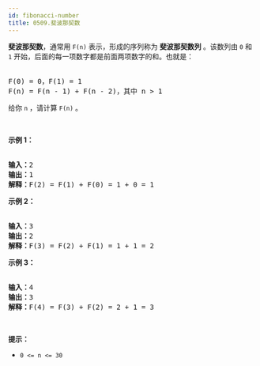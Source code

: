 ```yaml
---
id: fibonacci-number
title: 0509.斐波那契数
---
```

**斐波那契数**，通常用 <code>F(n)</code> 表示，形成的序列称为 **斐波那契数列** 。该数列由 <code>0</code> 和 <code>1</code> 开始，后面的每一项数字都是前面两项数字的和。也就是：


<pre><br/>F(0) = 0，F(1) = 1<br/>F(n) = F(n - 1) + F(n - 2)，其中 n &gt; 1<br/></pre>

给你 <code>n</code> ，请计算 <code>F(n)</code> 。

 

**示例 1：**


<pre><br/><strong>输入：</strong>2<br/><strong>输出：</strong>1<br/><strong>解释：</strong>F(2) = F(1) + F(0) = 1 + 0 = 1<br/></pre>

**示例 2：**


<pre><br/><strong>输入：</strong>3<br/><strong>输出：</strong>2<br/><strong>解释：</strong>F(3) = F(2) + F(1) = 1 + 1 = 2<br/></pre>

**示例 3：**


<pre><br/><strong>输入：</strong>4<br/><strong>输出：</strong>3<br/><strong>解释：</strong>F(4) = F(3) + F(2) = 2 + 1 = 3<br/></pre>

 

**提示：**


- <code>0 &lt;= n &lt;= 30</code>
